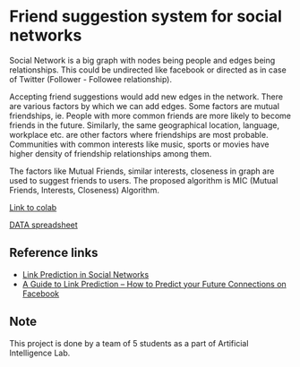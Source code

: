 # Friend suggestion system for social networks

Social Network is a big graph with nodes being people and edges being relationships. This could be undirected like facebook or directed as in case of Twitter (Follower - Followee relationship).

Accepting friend suggestions would add new edges in the network. There are various factors by which we can add edges. Some factors are mutual friendships, ie. People with more common friends are more likely to become friends in the future. Similarly, the same geographical location, language, workplace etc. are other factors where friendships are most probable. Communities with common interests like music, sports or movies have higher density of friendship relationships among them.

The factors like Mutual Friends, similar interests, closeness in graph are used to suggest friends to users. The proposed algorithm is MIC (Mutual Friends, Interests, Closeness) Algorithm.

[Link to colab](https://colab.research.google.com/drive/1IOgQiJRKYY_BjmmTMtFuqAFrSNwXShP8?usp=sharing)

[DATA spreadsheet](https://docs.google.com/spreadsheets/d/1W7CVlwp7sqb9YnByTjMy6OHff8ceBl_ZxgF2aPvhc88/edit#gid=0)

## Reference links

- [Link Prediction in Social Networks](https://medium.com/@gorerohan15/link-prediction-in-social-networks-599e6d9bed9b)
- [A Guide to Link Prediction – How to Predict your Future Connections on Facebook](https://www.analyticsvidhya.com/blog/2020/01/link-prediction-how-to-predict-your-future-connections-on-facebook/)

## Note
This project is done by a team of 5 students as a part of Artificial Intelligence Lab.